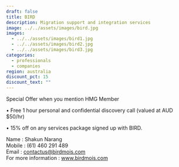 ```yaml
---
draft: false
title: BIRD
description: Migration support and integration services
image: ../../assets/images/bird.jpg
images:
  - ../../assets/images/bird1.jpg
  - ../../assets/images/bird2.jpg
  - ../../assets/images/bird3.jpg
categories:
  - professionals
  - companies
region: australia
discount_pct: 15
discount_text: ""
---
```


Special Offer when you mention HMG Member

• Free 1 hour personal and confidential discovery call (valued at AUD $50/hr)

• 15% off on any services package signed up with BIRD.

Name : Shakun Narang\
Mobile : (61) 460 291 489\
Email : contactus@birdmois.com\
For more information : www.birdmois.com
